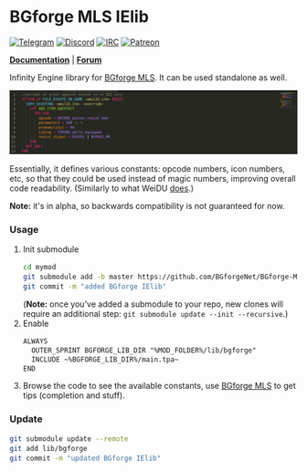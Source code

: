 # BGforge MLS IElib
[![Telegram](https://img.shields.io/badge/telegram-join%20%20%20%20%E2%9D%B1%E2%9D%B1%E2%9D%B1-darkorange?logo=telegram)](https://t.me/bgforge)
[![Discord](https://img.shields.io/discord/420268540700917760?logo=discord&label=discord&color=blue&logoColor=FEE75C)](https://discord.gg/4Yqfggm)
[![IRC](https://img.shields.io/badge/%23IRC-join%20%20%20%20%E2%9D%B1%E2%9D%B1%E2%9D%B1-darkorange)](https://bgforge.net/irc)
[![Patreon](https://img.shields.io/badge/Patreon-donate-FF424D?logo=Patreon&labelColor=141518)](https://www.patreon.com/BGforge)

[__Documentation__](https://ielib.bgforge.net)
| [__Forum__](https://forums.bgforge.net/viewforum.php?f=35)

Infinity Engine library for [BGforge MLS](https://github.com/BGforgeNet/VScode-BGforge-MLS). It can be used standalone as well.

![usage example](resources/example.png)

Essentially, it defines various constants: opcode numbers, icon numbers, etc, so that they could be used instead of magic numbers, improving overall code readability. (Similarly to what WeiDU [does](https://weidu.org/~thebigg/README-WeiDU.html#sec58).)

__Note:__ it's in alpha, so backwards compatibility is not guaranteed for now.

### Usage

1. Init submodule
    ```bash
    cd mymod
    git submodule add -b master https://github.com/BGforgeNet/BGforge-MLS-IElib.git lib/bgforge
    git commit -m "added BGforge IElib"
    ```
    (__Note:__ once you've added a submodule to your repo, new clones will require an additional step: `git submodule update --init --recursive`.)
2. Enable
    ```
    ALWAYS
      OUTER_SPRINT BGFORGE_LIB_DIR "%MOD_FOLDER%/lib/bgforge"
      INCLUDE ~%BGFORGE_LIB_DIR%/main.tpa~
    END
    ```
3. Browse the code to see the available constants, use [BGforge MLS](https://github.com/BGforgeNet/VScode-BGforge-MLS) to get tips (completion and stuff).

### Update

```bash
git submodule update --remote
git add lib/bgforge
git commit -m "updated BGforge IElib"
```
